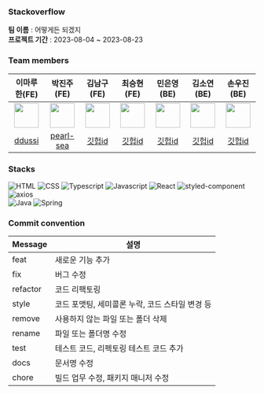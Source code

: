 ### Stackoverflow

**팀 이름** : 어떻게든 되겠지  
**프로젝트 기간** : 2023-08-04 ~ 2023-08-23

### Team members

| 이마루한(FE) | 박진주(FE) | 김남구(FE) | 최승현(FE) | 민은영(BE) | 김소연(BE) | 손우진(BE) |
| :----------: | :--------------------------------------------------------------------------------------------------: | :--------: | :--------: | :--------: | :--------: | :--------: |
| <img src="https://codeit-images.s3.ap-northeast-2.amazonaws.com/images/631fe801a470e661c7810b5a/IMG_1357.jpg_k2RPEh" width="50px"> | <img src="http://drive.google.com/uc?export=view&id=1WT_EC-LQhFNLTNtNUAMJ0iORwnOcwy75" width="50px"> | <img src="" width="50px"> | <img src="" width="50px"> | <img src="" width="50px"> | <img src="" width="50px"> | <img src="" width="50px"> |
|  [ddussi](https://github.com/ddussi)  | [pearl-sea](https://github.com/pearl-sea) | [깃헙id]() | [깃헙id]() | [깃헙id]() | [깃헙id]() | [깃헙id]() |

### Stacks

![HTML](https://img.shields.io/badge/html-E34F26?style=for-the-badge&logo=html5&logoColor=white)
![CSS](https://img.shields.io/badge/css-1572B6?style=for-the-badge&logo=css3&logoColor=white)
![Typescript](https://img.shields.io/badge/TypeScript-3178C6?style=for-the-badge&logo=typescript&logoColor=white)
![Javascript](https://img.shields.io/badge/Javascript-F7DF1E?style=for-the-badge&logo=javascript&logoColor=black)
![React](https://img.shields.io/badge/React-61DAFB?style=for-the-badge&logo=react&logoColor=white)
![styled-component](https://img.shields.io/badge/Styledcomponent-DB7093?style=for-the-badge&logo=styled-components&logoColor=white)
![axios](https://img.shields.io/badge/axios-8b00ff?style=for-the-badge&logo=axios&logoColor=white)  
![Java](https://img.shields.io/badge/JAVA-007396?style=for-the-badge&logo=java&logoColor=white)
![Spring](https://img.shields.io/badge/Spring-6DB33F?style=for-the-badge&logo=Spring&logoColor=white)

### Commit convention

| Message  | 설명                                            |
| -------- | ----------------------------------------------- |
| feat     | 새로운 기능 추가                                |
| fix      | 버그 수정                                       |
| refactor | 코드 리팩토링                                   |
| style    | 코드 포맷팅, 세미콜론 누락, 코드 스타일 변경 등 |
| remove   | 사용하지 않는 파일 또는 폴더 삭제               |
| rename   | 파일 또는 폴더명 수정                           |
| test     | 테스트 코드, 리펙토링 테스트 코드 추가          |
| docs     | 문서명 수정                                     |
| chore    | 빌드 업무 수정, 패키지 매니저 수정              |
